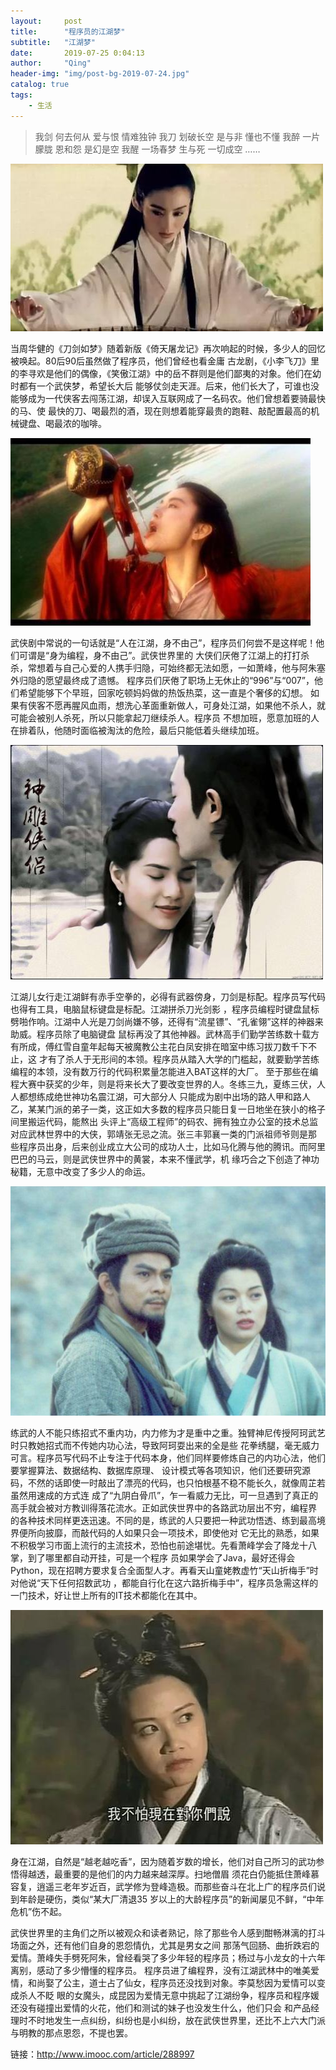 ```yaml
---
layout:     post
title:      "程序员的江湖梦"
subtitle:   "江湖梦"
date:       2019-07-25 0:04:13
author:     "Qing"
header-img: "img/post-bg-2019-07-24.jpg"
catalog: true
tags: 
    - 生活
---
```


>我剑 何去何从 爱与恨 情难独钟
>我刀 划破长空 是与非 懂也不懂
>我醉 一片朦胧 恩和怨 是幻是空
>我醒 一场春梦 生与死 一切成空
……

![mvc](/img/in_pots/20190724/1.jpg "mvc")

   当周华健的《刀剑如梦》随着新版《倚天屠龙记》再次响起的时候，多少人的回忆被唤起。80后90后虽然做了程序员，他们曾经也看金庸
古龙剧，《小李飞刀》里的李寻欢是他们的偶像，《笑傲江湖》中的岳不群则是他们鄙夷的对象。他们在幼时都有一个武侠梦，希望长大后
能够仗剑走天涯。后来，他们长大了，可谁也没能够成为一代侠客去闯荡江湖，却误入互联网成了一名码农。他们曾想着要骑最快的马、使
最快的刀、喝最烈的酒，现在则想着能穿最贵的跑鞋、敲配置最高的机械键盘、喝最浓的咖啡。

![mvc](/img/in_pots/20190724/2.jpg "mvc")

   武侠剧中常说的一句话就是“人在江湖，身不由己”，程序员们何尝不是这样呢！他们可谓是“身为编程，身不由己”。武侠世界里的
大侠们厌倦了江湖上的打打杀杀，常想着与自己心爱的人携手归隐，可始终都无法如愿，一如萧峰，他与阿朱塞外归隐的愿望最终成了遗憾。
程序员们厌倦了职场上无休止的“996”与“007”，他们希望能够下个早班，回家吃顿妈妈做的热饭热菜，这一直是个奢侈的幻想。
如果有侠客不愿再腥风血雨，想洗心革面重新做人，可身处江湖，如果他不杀人，就可能会被别人杀死，所以只能拿起刀继续杀人。程序员
不想加班，愿意加班的人在排着队，他随时面临被淘汰的危险，最后只能低着头继续加班。


![mvc](/img/in_pots/20190724/3.jpg "mvc")

   江湖儿女行走江湖鲜有赤手空拳的，必得有武器傍身，刀剑是标配。程序员写代码也得有工具，电脑鼠标键盘是标配。江湖拼杀刀光剑影
，程序员编程时键盘鼠标劈啪作响。江湖中人光是刀剑尚嫌不够，还得有“流星镖”、“孔雀翎”这样的神器来助威。程序员除了电脑键盘
鼠标再没了其他神器。武林高手们勤学苦练数十载方有所成，傅红雪自童年起每天被魔教公主花白凤安排在暗室中练习拔刀数千下不止，这
才有了杀人于无形间的本领。程序员从踏入大学的门槛起，就要勤学苦练编程的本领，没有数万行的代码积累量怎能进入BAT这样的大厂。
至于那些在编程大赛中获奖的少年，则是将来长大了要改变世界的人。冬练三九，夏练三伏，人人都想练成绝世神功名震江湖，可大部分人
只能成为剧中出场的路人甲和路人乙，某某门派的弟子一类，这正如大多数的程序员只能日复一日地坐在狭小的格子间里搬运代码，能熬出
头评上“高级工程师”的码农、拥有独立办公室的技术总监对应武林世界中的大侠，郭靖张无忌之流。张三丰郭襄一类的门派祖师爷则是那
些程序员出身，后来创业成立大公司的成功人士，比如马化腾与他的腾讯。而阿里巴巴的马云，则是武侠世界中的黄裳，本来不懂武学，机
缘巧合之下创造了神功秘籍，无意中改变了多少人的命运。

![mvc](/img/in_pots/20190724/4.jpg "mvc")

   练武的人不能只练招式不重内功，内力修为才是重中之重。独臂神尼传授阿珂武艺时只教她招式而不传她内功心法，导致阿珂耍出来的全是些
花拳绣腿，毫无威力可言。程序员写代码不止专注于代码本身，他们同样要修炼自己的内功心法，他们要掌握算法、数据结构、数据库原理、
设计模式等各项知识，他们还要研究源码，不然的话即使一时敲出了漂亮的代码，也只怕根基不稳不能长久，就像周芷若虽然用速成的方式连
成了“九阴白骨爪”，乍一看威力无比，可一旦遇到了真正的高手就会被对方教训得落花流水。正如武侠世界中的各路武功层出不穷，编程界
的各种技术同样更迭迅速。不同的是，练武的人只要把一种武功悟透、练到最高境界便所向披靡，而敲代码的人如果只会一项技术，即使他对
它无比的熟悉，如果不积极学习市面上流行的主流技术，恐怕也前途堪忧。先看萧峰学会了降龙十八掌，到了哪里都自动开挂，可是一个程序
员如果学会了Java，最好还得会Python，现在招聘方要求复合全面型人才。再看天山童姥教虚竹“天山折梅手”时对他说“天下任何招数武功
，都能自行化在这六路折梅手中”，程序员急需这样的一门技术，好让世上所有的IT技术都能化在其中。

![mvc](/img/in_pots/20190724/5.jpg "mvc")

   身在江湖，自然是“越老越吃香”，因为随着岁数的增长，他们对自己所习的武功参悟得越透，最重要的是他们的内力越来越深厚。扫地僧眉
须花白仍能抵住萧峰慕容复，逍遥三老年岁近百，武学修为登峰造极。而那些奋斗在北上广的程序员们说到年龄是硬伤，类似“某大厂清退35
岁以上的大龄程序员”的新闻屡见不鲜，“中年危机”伤不起。

  武侠世界里的主角们之所以被观众和读者熟记，除了那些令人感到酣畅淋漓的打斗场面之外，还有他们自身的恩怨情仇，尤其是男女之间
那荡气回肠、曲折跌宕的爱情。萧峰失手劈死阿朱，曾经看哭了多少年轻的程序员；杨过与小龙女的十六年离别，感动了多少懵懂的程序员。
程序员进了编程界，没有江湖武林中的唯美爱情，和尚娶了公主，道士占了仙女，程序员还没找到对象。李莫愁因为爱情可以变成杀人不眨
眼的女魔头，成昆因为爱情无意中挑起了江湖纷争，程序员和程序媛还没有碰撞出爱情的火花，他们和测试的妹子也没发生什么，他们只会
和产品经理时不时地发生一点纠纷，纠纷也是小纠纷，放在武侠世界里，还比不上六大门派与明教的那点恩怨，不提也罢。

链接：http://www.imooc.com/article/288997